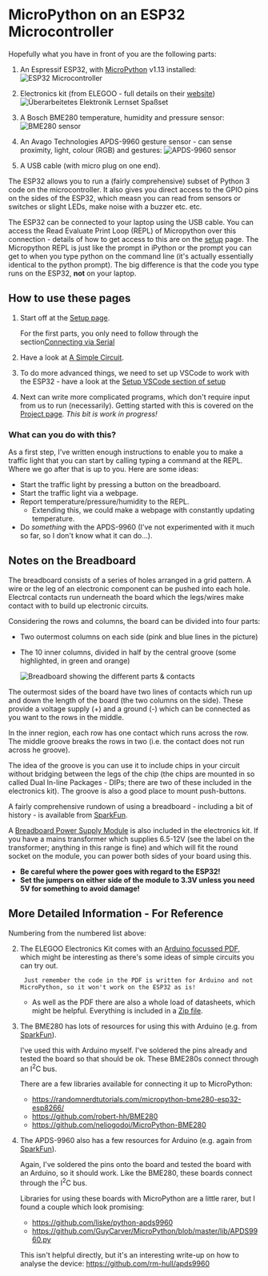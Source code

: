 # MicroPython on an ESP32 Microcontroller

Hopefully what you have in front of you are the following parts:
1.  An Espressif ESP32, with [MicroPython](https://micropython.org/) v1.13 installed:
    ![ESP32 Microcontroller](./pages/resources/getting_started/esp32.jpg)

2. Electronics kit (from ELEGOO - full details on their [website](https://www.elegoo.com/products/elegoo-electronics-fun-kits-4-versions))
    ![Überarbeitetes Elektronik Lernset Spaßset](./pages/resources/getting_started/elegoo_electronics_kit.jpg)

3. A Bosch BME280 temperature, humidity and pressure sensor:
    ![BME280 sensor](./pages/resources/getting_started/bme280.jpg)

4. An Avago Technologies APDS-9960 gesture sensor - can sense proximity, light, colour (RGB) and gestures:
    ![APDS-9960 sensor](./pages/resources/getting_started/apds9960.jpg)

5. A USB cable (with micro plug on one end).

The ESP32 allows you to run a (fairly comprehensive) subset of Python 3 code on the microcontroller. It also gives you direct access to the GPIO pins on the sides of the ESP32, which measn you can read from sensors or switches or slight LEDs, make noise with a buzzer etc. etc.

The ESP32 can be connected to your laptop using the USB cable. You can access the Read Evaluate Print Loop (REPL) of Micropython over this connection - details of how to get access to this are on the [setup](./pages/setup.md) page. The Micropython REPL is just like the prompt in iPython or the prompt you can get to when you type python on the command line (it's actually essentially identical to the python prompt). The big difference is that the code you type runs on the ESP32, **not** on your laptop.

## How to use these pages
1. Start off at the [Setup page](./pages/setup.md).

    For the first parts, you only need to follow through the section[Connecting via Serial](./pages/setup.md#setup-serial)

2. Have a look at [A Simple Circuit](./pages/simple_circuit.md).

3. To do more advanced things, we need to set up VSCode to work with the ESP32 - have a look at the [Setup VSCode section of setup](./pages/setup.md#setup-vscode)

4. Next can write more complicated programs, which don't require input from us to run (necessarily). Getting started with this is covered on the  [Project page](./pages/project.md). *This bit is work in progress!*


### What can you do with this?
As a first step, I've written enough instructions to enable you to make a traffic light that you can start by calling typing a command at the REPL. Where we go after that is up to you. Here are some ideas:
- Start the traffic light by pressing a button on the breadboard.
- Start the traffic light via a webpage.
- Report temperature/pressure/humidity to the REPL.
    - Extending this, we could make a webpage with constantly updating temperature.
- Do *something* with the APDS-9960 (I've not experimented with it much so far, so I don't know what it can do...).


## Notes on the Breadboard
The breadboard consists of a series of holes arranged in a grid pattern. A wire or the leg of an electronic component can be pushed into each hole. Electrcal contacts run underneath the board which the legs/wires make contact with to build up electronic circuits.

Considering the rows and columns, the board can be divided into four parts:
- Two outermost columns on each side (pink and blue lines in the picture)
- The 10 inner columns, divided in half by the central groove (some highlighted, in green and orange)

    ![Breadboard showing the different parts & contacts](./pages/resources/getting_started/BreadboardAnatomy.png)

The outermost sides of the board have two lines of contacts which run up and down the length of the board (the two columns on the side). These provide a voltage supply (+) and a ground (-) which can be connected as you want to the rows in the middle.

In the inner region, each row has one contact which runs across the row. The middle groove breaks the rows in two (i.e. the contact does not run across he groove).

The idea of the groove is you can use it to include chips in your circuit without bridging between the legs of the chip (the chips are mounted in so called Dual In-line Packages - DIPs; there are two of these included in the electronics kit). The groove is also a good place to mount push-buttons.

A fairly comprehensive rundown of using a breadboard - including a bit of history - is available from [SparkFun](https://learn.sparkfun.com/tutorials/how-to-use-a-breadboard/all).

A [Breadboard Power Supply Module](https://components101.com/modules/5v-mb102-breadboard-power-supply-module) is also included in the electronics kit. If you have a mains transformer which supplies 6.5-12V (see the label on the transformer; anything in this range is fine) and which will fit the round socket on the module, you can power both sides of your board using this. 
- **Be careful where the power goes with regard to the ESP32!**
- **Set the jumpers on either side of the module to 3.3V unless you need 5V for something to avoid damage!**


## More Detailed Information - For Reference
Numbering from the numbered list above:

2. The ELEGOO Electronics Kit comes with an [Arduino focussed PDF](./pages/resources/getting_started/Electronics%20Fun%20Kit%20V1.0.19.03.25.pdf), which might be interesting as there's some ideas of simple circuits you can try out.
    
        Just remember the code in the PDF is written for Arduino and not MicroPython, so it won't work on the ESP32 as is!
    - As well as the PDF there are also a whole load of datasheets, which might be helpful. Everything is included in a [Zip file](./pages/resources/getting_started/Elegoo%20Electronics%20Fun%20Kit%20V1.0.19.09.10.zip).

3. The BME280 has lots of resources for using this with Arduino (e.g. from [SparkFun](https://learn.sparkfun.com/tutorials/sparkfun-bme280-breakout-hookup-guide/all)).

    I've used this with Arduino myself. I've soldered the pins already and tested the board so that should be ok. These BME280s connect through an I<sup>2</sup>C bus.
    
    There are a few libraries available for connecting it up to MicroPython:
    - https://randomnerdtutorials.com/micropython-bme280-esp32-esp8266/
    - https://github.com/robert-hh/BME280
    - https://github.com/neliogodoi/MicroPython-BME280

4. The APDS-9960 also has a few resources for Arduino (e.g. again from [SparkFun](https://learn.sparkfun.com/tutorials/apds-9960-rgb-and-gesture-sensor-hookup-guide/all)).

    Again, I've soldered the pins onto the board and tested the board with an Arduino, so it should work. Like the BME280, these boards connect through the I<sup>2</sup>C bus.

    Libraries for using these boards with MicroPython are a little rarer, but I found a couple which look promising:
    - https://github.com/liske/python-apds9960
    - https://github.com/GuyCarver/MicroPython/blob/master/lib/APDS9960.py

    This isn't helpful directly, but it's an interesting write-up on how to analyse the device: https://github.com/rm-hull/apds9960